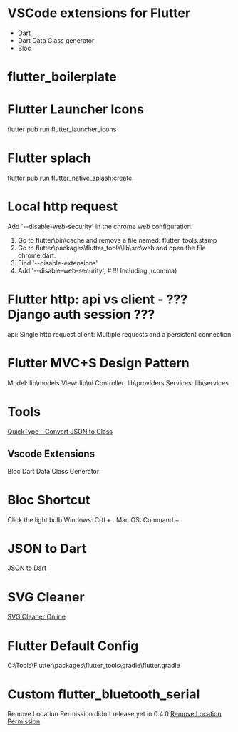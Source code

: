 # VSCode extensions for Flutter
* Dart
* Dart Data Class generator
* Bloc  

# flutter_boilerplate

# Flutter Launcher Icons
flutter pub run flutter_launcher_icons

# Flutter splach
flutter pub run flutter_native_splash:create

# Local http request
Add '--disable-web-security' in the chrome web configuration.
1. Go to flutter\bin\cache and remove a file named: flutter_tools.stamp
2. Go to flutter\packages\flutter_tools\lib\src\web and open the file chrome.dart.
3. Find '--disable-extensions'
4. Add '--disable-web-security',            # !!! Including ,(comma)

# Flutter http: api vs client - ??? Django auth session ???
api: Single http request
client: Multiple requests and a persistent connection


# Flutter MVC+S Design Pattern
Model:      lib\models
View:       lib\ui
Controller: lib\providers
Services:   lib\services


# Tools
[QuickType - Convert JSON to Class](https://quicktype.io/)
## Vscode Extensions
Bloc
Dart Data Class Generator

# Bloc Shortcut
Click the light bulb
Windows: Crtl + .
Mac OS:  Command + .

# JSON to Dart
[JSON to Dart](https://javiercbk.github.io/json_to_dart/)


# SVG Cleaner
[SVG Cleaner Online](https://iconly.io/tools/svg-cleaner)

# Flutter Default Config
C:\Tools\Flutter\packages\flutter_tools\gradle\flutter.gradle

# Custom flutter_bluetooth_serial
Remove Location Permission didn't release yet in 0.4.0
[Remove Location Permission](https://github.com/edufolly/flutter_bluetooth_serial/pull/152/commits/d6c98d0edafb03cbfb405d619905089bafe88e6c)